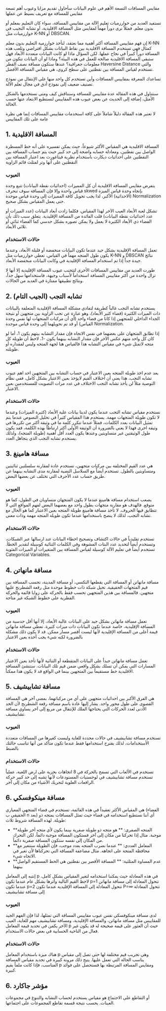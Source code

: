 مقايس المسافات التسعة الأهم في علوم البيانات
سأحاول تقديم مزايا وعيوب أهم تسعة مقايس للمسافة مع تعريف بسيط عن عملها

تستفيد العديد من خوارزميات تعليم الآلة من مقاييس المسافة، سواء كان التعليم بمعلم أو بدون معلم. فمثلاً نرى دوراً مهماً لمقايس مثل المسافة الاقليدية، أو تشابه التجيب في خوارزميات مثل K-NN أو DBSCAN.

إن فهم مقاييس المسافة أكثر أهمية مما نعتقد، لنأخذ خوارزمية التعليم بدون معلم K-NN كمثال فهي تستخدم المسافة الاقليدية بين نقاط البيانات بشكل افتراضي وتلعب هذه المسافة دوراً كبيراً في نجاح عملها. لكن السؤال ماذا لو كانت البيانات متعددة الأبعاد فهل ستبقى المسافة الاقليدية صالحة للعمل في هذه البيئة؟ وماذا لو أن البيانات تتكون من معلومات جغرافية؟ عندها ستكون مسافة نصف القطر Haversine Distance والتي تستخدم لقياس المسافة بين نقطتين على سطح كروي، هي مقياس المسافة الأفضل.

تساعدك المعرفة بمقاييس المسافات وأين تستخدم كل واحد منها على الإنتقال من نموذج تصنيف ضعيف إلى نموذج أدق في مجال تعلم الآلة.

سنتناول في هذه المقالة عدة مقاييس للمسافة وسنناقش كيف ومتى نستخدمها بالشكل الأمثل، إضافة إلى الحديث عن بعض عيوب هذه المقاييس لنستطيع الابتعاد عنها حسب الحالة.

لا تعتبر هذه المقالة دليلاً شاملاً على كافة استخدمات مقاييس المسافات إنما هي نظرة عامة على تلك المقاييس


## 1. المسافة الاقليدية
المسافة الاقليدية هي المقياس الأكثر شيوعاً، حيث يمكن تفسيره على أنه خط المسطرة الواصل بين نقطتين، ومعادلة حسابه واضحة إلى حد كبير حيث يتم حساب المسافة بين النقطتين على احداثيات ديكارت باستخدام نظرية فيثاغورث بعد اعتبار المسافة بين النقطتين على أنها وتر لمثلث قائم الزاوية

### العيوب
يتفرض مقايس المسافة الاقليدية أن كل المميزات (احداثيات نقطة البيانات) تتبع وحدة قياس واحدة وإلا فإن المسافة سوف تنحرف skwed بإتجاه وحدة قياس الميزة (الاحداثية) الأكبر، لذا يجب تحويل كافة المميزات إلى وحدة قياس موحدة Normalization حتى يعمل المقياس بشكل صحيح.

تشكل لعنة الأبعاد العيب الآخر لهذا المقياس، فكلما زادت أبعاد البيانات (عدد الميزات أو عدد احداثيات نقطة البيانات) قلت الفائدة من المسافة الإقليدية. يتعلق سبب ذلك بأن الفضاء ذي الأبعاد الكثيرة لا يعمل ولا يمكن تصوره بشكل حدسي كما الفضاء ثنائي أو ثلاثي الأبعاد.

### حالات الاستخدام
تعمل المسافة الإقليدية بشكل جيد عندما تكون البيانات منخفضة أو قليلة الأبعاد، وعندما يكون طول المتجه مهماً في القياس، تعطي خوارزميات مثل K-NN و DBSCAN نتائج جيدة جداً إذا تم استخدام المسافة الإقليدية في وكانت البيانات منخفضة الأبعاد.

طورت العديد من مقاييس المسافات الأخرى لتتجنب عيوب المسافة الإقليدية إلا أنها لا تزال واحدة من أكثر مقاييس المسافة استخداماً لأسباب وجيهة، فاستخدامها سهل جداً، ونتائج تطبيقها ممتازة في العديد من الحالات.


## 2. تشابه التجب (الجيب التام)
يستخدم تشابه التجب غالباً كطريقة لتفادي مشكلة المسافة الإقليدية المتعلقة بالبيانات ذات الميزات الكثيرة (فضاء كثير الأبعاد)، وهو عبارة عن تجب الزاوية بين متجهين أو نتيجة الجداء الداخلي للمتجهين إذا كانا من فضاء واحد (أي أن مركبات المتجهات لها نفس وحدة القياس) أو قد تم تحويلهما إلى وحدة قياس موحدة Normalization.

إذا تطابق المتجهان على بعضهما في نفس الاتجاه فإن مقدار التشابه بينهم يكون 1، أما لو كان كل واحد منهم عكس الآخر فإن مقدار التشابه بينهما يكون -1، لاحظ أن طويلة كل متجه لاتمثل شيء في مقياس التشابه هذا فالقياس هنا لجهة المتجه وليس لمقداره أو طويلته.

### العيوب
يعد عدم اخذ طويلة المتجه بعين الاعتبار في حساب التشابه بين المتجهين احد اهم عيوب تشابه التجب، هذا يعني أن اختلاف القيم لايؤخذ بعين الاعتبار بشكل كامل، ففي نظام التوصية مثلاً لن يأخذ تشابه التجب الاختلاف في عدد مرات التصويت للمستخدمين بعين الاعتبار.

### حالات الاستخدام
نستخدم مقياس تشابه التجب عندما يكون لدينا بيانات علية الأبعاد (كثيرة الميزات) وعندما لا تكون طويلة المتجهات مهمة. يستخدم هذا المقياس كثيراً في تحليل النصوص عندما يتم تمثيل البيانات بعدد الكلمات، فمثلاً عندما تتكرر كلمة ما في وثيقة أكثر من تكررها في وثيقة اخرى فهذا لا يعني بالضرورة أن الوثيقة الأولى أكثر ارتباطاً بهذه الكلمة، فقد يكون طول الوثيقتين غير متساويتين وعندها يكون العدد أقل أهمية (طويلة المتجه)، ولذلك يستخدم تشابه التجب الذي يتجاهل العدد.


## 3. مسافة هامينغ
هي عدد القيم المختلفة بين مركبات متجهين، تستخدم عادة لمقارنة سلسلتين ثنائيتين ومتساويتين بالطول. تستخدم أيضاً مع السلاسل النصية لمقارنة مدى التشابه بينهما عن طريق حساب عدد الأحرف التي تختلف عن بعضها البعض.

### العيوب
يصعب استخدام مسافة هامينغ عندما لا يكون المتجهان متساويان في الطول، كما هو متوقع. فالهدف هو مقارنة متجهات بطول واحد مع بعضهما البعض لفهم المواقع التي لا تتطابق فيها الحروف.
لا تأخذ مسافة هامينغ طويلة المتجه بعين الاعتبار كما هو الحال مع تشابه التجب، لذلك لا ينصح باستخدامها عندما تكون طويلة المتجه مهمة وذات معنى.

### حالات الاستخدام
تستخدم تقليدياً في حالات اكتشاف وتصحيح اخطاء البيانات عند ارسالها عبر الشبكات، وتستخدم أيضاً لتحديد عدد البتات المشوهة وفي الكلمات الثنائية كوسيلة لتقدير الخطأ. تستخدم أيضاً في تعليم الآلة كوسيلة لقياس المسافة بين المتغيرات أو الميزات الفئوية Categorical Variables.


## 4. مسافة مانهاتن
مسافة مانهاتن أو المسافة التي يقطعها التكسي، أو مسافة المدينة، تحسب المسافة بين قيم المتجهات الحقيقية. تخيل شبكة ذات خطوط موحدة مثل رقعة الشطرنج عليها متجهين. فالمسافة بين هذين المتجهين تحسب فقط بالحركة على زوايا قائمة والحركة القطرية على خطوط الشبكة غير متاحة.

### العيوب
تعمل مسافة مانهاتن بشكل جيد على البيانات عالية الأبعاد، إلا أنها أقل حدسية من المسافة الإقليدية، خاصة عندما تكون البيانات ذات ميزات كثيرة. تعطي مسافة مانهاتن قيمة أعلى من المسافة الإقليدية لأنها ليست أقصر مسار ممكن. قد لا يكون ذلك مشكلة بالضرورة لكنه شيء يجب أخذه بعين الاعتبار

### حالات الاستخدام
تعمل مسافة مانهاتن جيداً على البيانات المتقطعة أو الثنائية لأنها تأخذ بعين الاعتبار المسارات التي يمكن أن تسلك بشكل واقعي ضمن قيم تلك البيانات. ستنشئ المسافة الاقليدية خط مستقيماً بين المتجهين بينما في الواقع قد لا يكون هذا ممكناً.


## 5. مسافة تشابيشيف
هي الفرق الأكبر بين احداثيات متجهين على أي من مركباتهما، بمعنى آخر هي المسافة القصوى على طول محور واحد. يشار إليها عادة باسم مسافة رقعة الشطرنج لأن الحد الأدنى لعدد الحركات التي يحتاجها الملك للإنتقال من مربع إلى آخر يساوي مسافة تشابيشيف.

### العيوب
تستخدم مسافة تشابيشيف في حالات محددة للغاية وليست كغيرها من المسافات متعددة الأستخدامات، لذلك يقترح استخدامها فقط عندما تكون متأكد من أنها تناسب حالتك بالضبط

### حالات الاستخدام
تستخدم في الألعاب التي تسمح بالحركة في 8 اتجاهات بحرية على ارض اللعبة، عملياً تستخدم مسافة تشابيشيف في لوجستيات المستودعات لأنها تشبه إلى حد كبير حركة الرافعات العلوية لتحريك الأشياء من مكان إلى آخر.

## 6. مسافة مينكوفسكي
هي المقياس الأكثر تعقيداً في هذه القائمة، تستخدم في فضاء المتجهي المعياري (الفضاء الحقيقي ب n بعد) أي أننا نستطيع استخدامه في فضاء حيث تمثل المسافات بمتجه ذو طويلة. لهذه المسافة شروط ثلاث:
- **المتجه الصفري: ** هو متجه ذو طويلة صفرية بينما يكون لأي متجه أخر طويلة موجبة. مثال إذا تحركنا من مكان إلى آخر فستكون المسافة موجبة دائماً، لكن التحرك من المكان إلى نفسه ستكون المسافة صفرية دائماً.
- **المعامل العددي: ** عندما نضرب المتجه بعدد موجب، فإن الطويلة ستتغير مع محافظة المتجة على اتجاهه. مثال مضاعفة المسافة التي تحركناها لأن تغير في الاتجاه شيء.
- **عدم المساوة المثلثية: **  المسافة الأقصر بين نقطتين هي الخط المستقيم الواصل بينهما

إنتبه إلى المعامل p في هذه المعادلة حيث يمكننا استخدامه لتغير المقياس بشكل كامل، لاحظ القيم التالية وأثرها بشكل عام
عندما تكون p=1 تتحول المعادلة إلى مسافة مانهاتن
عندما تكون p=2 تتحول المعادلة إلى المسافة الإقليدية
عندما تكون P=∞ تتحول المعادلة إلى مسافة تشابيشيف

### العيوب
لدى مسافة مينكوفسكي نفس عيوب مقاييس المسافة التي تمثلها، لذا فإن الفهم الجيد للمقاييس مثل مسافة مانهاتن، والمسافة الإقليدية، ومسافة تشابيشيف مهم للغاية، العيب الآخر يكمن في تحديد قيمة المعامل p حيث أن العثور على قيمة صحيحة له قد يكون غير فعال من الناحية الحسابية في بعض حالات الاستخدام.

### حالات الاستخدام
هناك ميزة باستخدام المعامل p وهي تجريب قيم مختلفة لها حتى تصل إلى مقياس يناسب الحالة التي تعمل عليها. يتيح ذلك مرونة كبيرة في تحديد مقياس المسافة المناسب، فإذا كانت ملماً بقيم p ومقايس المسافة المرتبطة بها فستحصل على فوائد كبيرة.

## 6. مؤشر جاكارد
أو التقاطع على الاجتماع هو مقياس يستخدم لحساب التشابه والتنوع في مجموعات العينات. يحسب نتيجة قسمة تقاطع المجموعات على اجتماعها.


